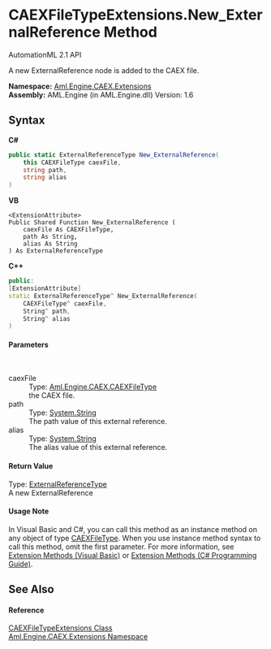 # CAEXFileTypeExtensions.New_ExternalReference Method 
AutomationML 2.1 API 

A new ExternalReference node is added to the CAEX file.

**Namespace:**&nbsp;<a href="N_Aml_Engine_CAEX_Extensions">Aml.Engine.CAEX.Extensions</a><br />**Assembly:**&nbsp;AML.Engine (in AML.Engine.dll) Version: 1.6

## Syntax

**C#**<br />
``` C#
public static ExternalReferenceType New_ExternalReference(
	this CAEXFileType caexFile,
	string path,
	string alias
)
```

**VB**<br />
``` VB
<ExtensionAttribute>
Public Shared Function New_ExternalReference ( 
	caexFile As CAEXFileType,
	path As String,
	alias As String
) As ExternalReferenceType
```

**C++**<br />
``` C++
public:
[ExtensionAttribute]
static ExternalReferenceType^ New_ExternalReference(
	CAEXFileType^ caexFile, 
	String^ path, 
	String^ alias
)
```


#### Parameters
&nbsp;<dl><dt>caexFile</dt><dd>Type: <a href="T_Aml_Engine_CAEX_CAEXFileType">Aml.Engine.CAEX.CAEXFileType</a><br />the CAEX file.</dd><dt>path</dt><dd>Type: <a href="https://docs.microsoft.com/dotnet/api/system.string" target="_parent" rel="noopener noreferrer">System.String</a><br />The path value of this external reference.</dd><dt>alias</dt><dd>Type: <a href="https://docs.microsoft.com/dotnet/api/system.string" target="_parent" rel="noopener noreferrer">System.String</a><br />The alias value of this external reference.</dd></dl>

#### Return Value
Type: <a href="T_Aml_Engine_CAEX_ExternalReferenceType">ExternalReferenceType</a><br />A new ExternalReference

#### Usage Note
In Visual Basic and C#, you can call this method as an instance method on any object of type <a href="T_Aml_Engine_CAEX_CAEXFileType">CAEXFileType</a>. When you use instance method syntax to call this method, omit the first parameter. For more information, see <a href="https://docs.microsoft.com/dotnet/visual-basic/programming-guide/language-features/procedures/extension-methods" target="_blank" rel="noopener noreferrer">Extension Methods (Visual Basic)</a> or <a href="https://docs.microsoft.com/dotnet/csharp/programming-guide/classes-and-structs/extension-methods" target="_blank" rel="noopener noreferrer">Extension Methods (C# Programming Guide)</a>.

## See Also


#### Reference
<a href="T_Aml_Engine_CAEX_Extensions_CAEXFileTypeExtensions">CAEXFileTypeExtensions Class</a><br /><a href="N_Aml_Engine_CAEX_Extensions">Aml.Engine.CAEX.Extensions Namespace</a><br />